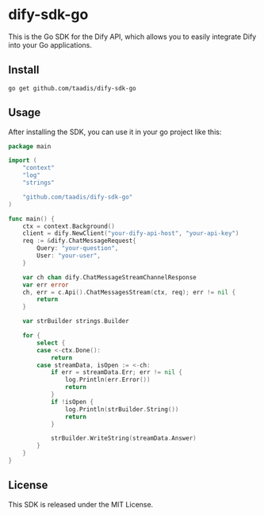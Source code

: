 # dify-sdk-go

This is the Go SDK for the Dify API, which allows you to easily integrate Dify into your Go applications.

## Install

```
go get github.com/taadis/dify-sdk-go
```

## Usage

After installing the SDK, you can use it in your go project like this:

```go
package main

import (
	"context"
	"log"
	"strings"

	"github.com/taadis/dify-sdk-go"
)

func main() {
	ctx = context.Background()
	client = dify.NewClient("your-dify-api-host", "your-api-key")
	req := &dify.ChatMessageRequest{
		Query: "your-question",
		User: "your-user",
	}

	var	ch chan dify.ChatMessageStreamChannelResponse
	var err error
	ch, err = c.Api().ChatMessagesStream(ctx, req); err != nil {
		return
	}

	var strBuilder strings.Builder

	for {
		select {
		case <-ctx.Done():
			return
		case streamData, isOpen := <-ch:
			if err = streamData.Err; err != nil {
				log.Println(err.Error())
				return
			}
			if !isOpen {
				log.Println(strBuilder.String())
				return
			}

			strBuilder.WriteString(streamData.Answer)
		}
	}
}

```

## License

This SDK is released under the MIT License.
